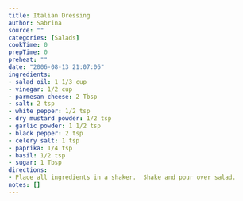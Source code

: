 ```yaml
---
title: Italian Dressing
author: Sabrina
source: ""
categories: [Salads]
cookTime: 0
prepTime: 0
preheat: ""
date: "2006-08-13 21:07:06"
ingredients:
- salad oil: 1 1/3 cup
- vinegar: 1/2 cup
- parmesan cheese: 2 Tbsp
- salt: 2 tsp
- white pepper: 1/2 tsp
- dry mustard powder: 1/2 tsp
- garlic powder: 1 1/2 tsp
- black pepper: 2 tsp
- celery salt: 1 tsp
- paprika: 1/4 tsp
- basil: 1/2 tsp
- sugar: 1 Tbsp
directions:
- Place all ingredients in a shaker.  Shake and pour over salad.
notes: []
---
```


